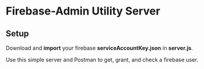 # Firebase-Admin Utility Server

## Setup

Download and **import** your firebase **serviceAccountKey.json** in **server.js**.

Use this simple server and Postman to get, grant, and check a firebase user.
